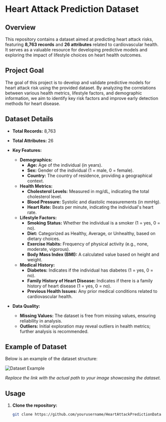 # Heart Attack Prediction Dataset

## Overview

This repository contains a dataset aimed at predicting heart attack risks, featuring **8,763 records** and **26 attributes** related to cardiovascular health. It serves as a valuable resource for developing predictive models and exploring the impact of lifestyle choices on heart health outcomes.

## Project Goal

The goal of this project is to develop and validate predictive models for heart attack risk using the provided dataset. By analyzing the correlations between various health metrics, lifestyle factors, and demographic information, we aim to identify key risk factors and improve early detection methods for heart disease.

## Dataset Details

- **Total Records:** 8,763
- **Total Attributes:** 26
- **Key Features:**
  - **Demographics:**
    - **Age:** Age of the individual (in years).
    - **Sex:** Gender of the individual (1 = male, 0 = female).
    - **Country:** The country of residence, providing a geographical context.
  - **Health Metrics:**
    - **Cholesterol Levels:** Measured in mg/dL, indicating the total cholesterol level.
    - **Blood Pressure:** Systolic and diastolic measurements (in mmHg).
    - **Heart Rate:** Beats per minute, indicating the individual's heart rate.
  - **Lifestyle Factors:**
    - **Smoking Status:** Whether the individual is a smoker (1 = yes, 0 = no).
    - **Diet:** Categorized as Healthy, Average, or Unhealthy, based on dietary choices.
    - **Exercise Habits:** Frequency of physical activity (e.g., none, moderate, vigorous).
    - **Body Mass Index (BMI):** A calculated value based on height and weight.
  - **Medical History:**
    - **Diabetes:** Indicates if the individual has diabetes (1 = yes, 0 = no).
    - **Family History of Heart Disease:** Indicates if there is a family history of heart disease (1 = yes, 0 = no).
    - **Previous Health Issues:** Any prior medical conditions related to cardiovascular health.

- **Data Quality:**
  - **Missing Values:** The dataset is free from missing values, ensuring reliability in analysis.
  - **Outliers:** Initial exploration may reveal outliers in health metrics; further analysis is recommended.

## Example of Dataset

Below is an example of the dataset structure:

![Dataset Example](path/to/your/dataset/example.png)

*Replace the link with the actual path to your image showcasing the dataset.*

## Usage

1. **Clone the repository:**
   ```bash
   git clone https://github.com/yourusername/HeartAttackPredictionDataset.git
